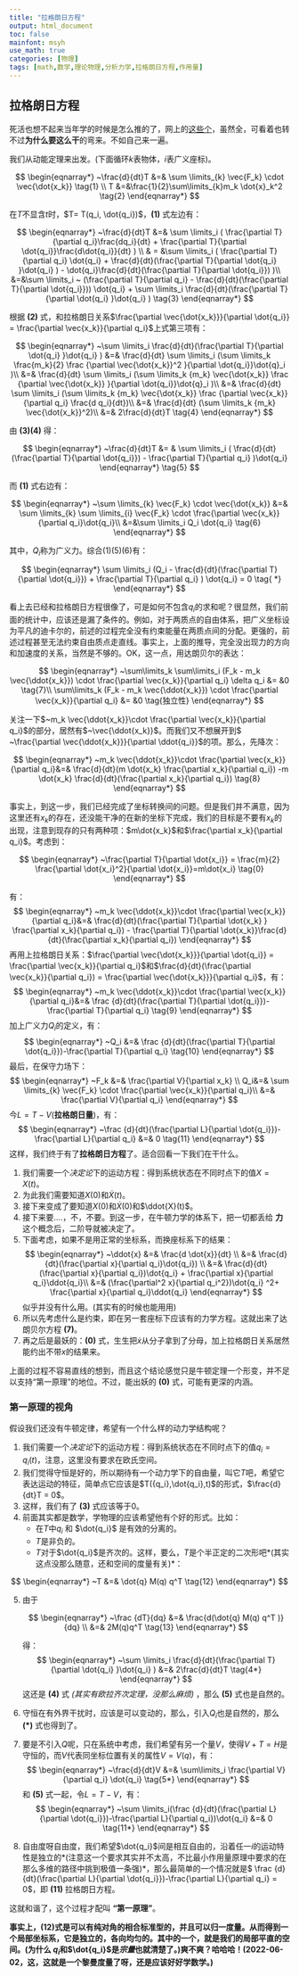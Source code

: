 ```yaml
---
title: "拉格朗日方程"
output: html_document
toc: false
mainfont: msyh
use_math: true
categories: [物理]
tags: [math,数学,理论物理,分析力学,拉格朗日方程,作用量]
---
```

<meta http-equiv='Content-Type' content='text/html; charset=utf-8' />

## 拉格朗日方程

死活也想不起来当年学的时候是怎么推的了，网上的[这些个](https://zhuanlan.zhihu.com/p/156760739)，虽然全，可看着也转不过**为什么要这么干**的弯来。不如自己来一遍。

我们从动能定理来出发。(下面循环$k$表物体，$i$表广义座标)。

$$
\begin{eqnarray*}
~\frac{d}{dt}T &=& \sum \limits_{k} \vec{F_k} \cdot \vec{\dot{x_k}} \tag{1} \\
T &=&\frac{1}{2}\sum\limits_{k}m_k \dot{x}_k^2 \tag{2}
\end{eqnarray*}
$$

在$T$不显含$t$时，$T= T(q_i, \dot{q_i})$，**(1)** 式左边有：

$$
\begin{eqnarray*}
~\frac{d}{dt}T &=& 
\sum \limits_i (
\frac{\partial T}{\partial q_i}\frac{dq_i}{dt} + 
\frac{\partial T}{\partial \dot{q_i}}\frac{d\dot{q_i}}{dt}
) \\
& = &\sum \limits_i (
\frac{\partial T}{\partial q_i} \dot{q_i} + 
\frac{d}{dt}(\frac{\partial T}{\partial \dot{q_i} }\dot{q_i} ) - 
\dot{q_i}\frac{d}{dt}(\frac{\partial T}{\partial \dot{q_i}}) 
)\\
&=&\sum \limits_i ~
(\frac{\partial T}{\partial q_i} -
\frac{d}{dt}(\frac{\partial T}{\partial \dot{q_i}})) \dot{q_i} +
\sum \limits_i \frac{d}{dt}(\frac{\partial T}{\partial \dot{q_i} }\dot{q_i} ) \tag{3}
\end{eqnarray*}
$$

根据 **(2)** 式，和拉格朗日关系$\frac{\partial \vec{\dot{x_k}}}{\partial \dot{q_i}} =  \frac{\partial \vec{x_k}}{\partial q_i}$上式第三项有：

$$
\begin{eqnarray*}
~\sum \limits_i \frac{d}{dt}(\frac{\partial T}{\partial \dot{q_i} }\dot{q_i} ) &=&
\frac{d}{dt} \sum \limits_i (\sum \limits_k
\frac{m_k}{2} \frac {\partial \vec{\dot{x_k}}^2 }{\partial \dot{q_i}}\dot{q}_i )\\
&=& 
\frac{d}{dt} \sum \limits_i (\sum \limits_k
{m_k} \vec{\dot{x_k}}  \frac {\partial \vec{\dot{x_k}} }{\partial \dot{q_i}}\dot{q}_i )\\
&=&
\frac{d}{dt} \sum \limits_i (\sum \limits_k
{m_k} \vec{\dot{x_k}}  \frac {\partial \vec{x_k}}{\partial q_i} \frac{d q_i}{dt})\\
&=&
\frac{d}{dt}  (\sum \limits_k
{m_k} \vec{\dot{x_k}}^2)\\
&=& 2\frac{d}{dt}T \tag{4}
\end{eqnarray*}
$$

由 **(3)(4)** 得：

$$
\begin{eqnarray*}
~\frac{d}{dt}T &= &
\sum \limits_i 
(
\frac{d}{dt}(\frac{\partial T}{\partial \dot{q_i}})  -
\frac{\partial T}{\partial q_i} )\dot{q_i}
\end{eqnarray*} \tag{5}
$$

而 **(1)** 式右边有：

$$
\begin{eqnarray*}
~\sum \limits_{k} \vec{F_k} \cdot \vec{\dot{x_k}}  &=&
\sum \limits_{k} \sum \limits_{i} \vec{F_k} \cdot \frac{\partial \vec{x_k}}{\partial q_i}\dot{q_i}\\
&=&\sum \limits_i Q_i \dot{q_i} \tag{6}
\end{eqnarray*}
$$

其中，$Q_i$称为广义力。综合$(1)(5)(6)$有：

$$
\begin{eqnarray*}
\sum \limits_i (Q_i - 
\frac{d}{dt}(\frac{\partial T}{\partial \dot{q_i}})  +
\frac{\partial T}{\partial q_i}
) \dot{q_i}  = 0 \tag{ *}
\end{eqnarray*}
$$

看上去已经和拉格朗日方程很像了，可是如何不包含$q_i$的求和呢？很显然，我们前面的统计中，应该还是漏了条件的。例如，对于两质点的自由体系，把广义坐标设为平凡的迪卡尔的，前述的过程完全没有约束能量在两质点间的分配。更强的，前述过程甚至无法约束自由质点走直线。事实上，上面的推导，完全没出现力的方向和加速度的关系，当然是不够的。OK，这一点，用达朗贝尔的表达：

$$
\begin{eqnarray*}
~\sum\limits_k \sum\limits_i (F_k - m_k \vec{\ddot{x_k}}) \cdot \frac{\partial \vec{x_k}}{\partial q_i} \delta q_i &= &0 \tag{7}\\
\sum\limits_k (F_k - m_k \vec{\ddot{x_k}}) \cdot \frac{\partial \vec{x_k}}{\partial q_i} &= &0 \tag{独立性}
\end{eqnarray*}
$$

关注一下$~m_k \vec{\ddot{x_k}}\cdot \frac{\partial \vec{x_k}}{\partial q_i}$的部分，居然有$~\vec{\ddot{x_k}}$。而我们又不想展开到$ ~\frac{\partial \vec{\ddot{x_k}}}{\partial \ddot{q_i}}$的项。那么，先降次：

$$
\begin{eqnarray*}
~m_k \vec{\ddot{x_k}}\cdot \frac{\partial \vec{x_k}}{\partial q_i}&=&
\frac{d}{dt}(m \dot{x_k} \frac{\partial x_k}{\partial q_i})
-m \dot{x_k} \frac{d}{dt}(\frac{\partial x_k}{\partial q_i}) \tag{8}
\end{eqnarray*}
$$

事实上，到这一步，我们已经完成了坐标转换间的问题。但是我们并不满意，因为这里还有$x_k$的存在，还没能干净的在新的坐标下完成，我们的目标是不要有$x_k$的出现，注意到现存的只有两种项：$m\dot{x_k}$和$\frac{\partial x_k}{\partial q_i}$。考虑到：

$$
\begin{eqnarray*}
~\frac{\partial T}{\partial \dot{x_i}} = \frac{m}{2} \frac{\partial \dot{x_i}^2}{\partial  \dot{x_i}}=m\dot{x_i} \tag{0}
\end{eqnarray*}
$$

有：
$$
\begin{eqnarray*}
~m_k \vec{\ddot{x_k}}\cdot \frac{\partial \vec{x_k}}{\partial q_i}&=&
\frac{d}{dt}(\frac{\partial T}{\partial \dot{x_k} } \frac{\partial x_k}{\partial q_i}) -
\frac{\partial T}{\partial \dot{x_k}}\frac{d}{dt}(\frac{\partial x_k}{\partial q_i})
\end{eqnarray*}
$$
再用上拉格朗日关系：$\frac{\partial \vec{\dot{x_k}}}{\partial \dot{q_i}} =  \frac{\partial \vec{x_k}}{\partial q_i}$和$\frac{d}{dt}(\frac{\partial \vec{x_k}}{\partial q_i}) = \frac{\partial \vec{\dot{x_k}}}{\partial q_i}$，有：
$$
\begin{eqnarray*}
~m_k \vec{\ddot{x_k}}\cdot \frac{\partial \vec{x_k}}{\partial q_i}&=&
\frac {d}{dt}(\frac{\partial T}{\partial \dot{q_i}})-\frac{\partial T}{\partial q_i} \tag{9}
\end{eqnarray*}
$$
加上广义力$Q_i$的定义，有：
$$
\begin{eqnarray*}
~Q_i &=&
\frac {d}{dt}(\frac{\partial T}{\partial \dot{q_i}})-\frac{\partial T}{\partial q_i} \tag{10}
\end{eqnarray*}
$$
最后，在保守力场下：
$$
\begin{eqnarray*}
~F_k &=& \frac{\partial V}{\partial x_k} \\
Q_i&=& \sum \limits_{k}  \vec{F_k} \cdot \frac{\partial \vec{x_k}}{\partial q_i}\\
&=& \frac{\partial V}{\partial q_i}
\end{eqnarray*}
$$
今$L = T-V$(**拉格朗日量**)，有：
$$
\begin{eqnarray*}
~\frac {d}{dt}(\frac{\partial L}{\partial \dot{q_i}})-\frac{\partial L}{\partial q_i} &=& 0 \tag{11}
\end{eqnarray*}
$$
这样，我们终于有了**拉格朗日方程**了。适合回看一下我们在干什么。
1. 我们需要一个*决定论*下的运动方程：得到系统状态在不同时点下的值$X = X(t)$。
2. 为此我们需要知道$X(0)$和$\dot{X}(t)$。
3. 接下来变成了要知道$X(0)$和$\dot{X}(0)$和$\ddot{X}(t)$。
4. 接下来要....，不，不要。到这一步，在牛顿力学的体系下，把一切都丢给 **力** 这个概念后，二阶导就被决定了。
5. 下面考虑，如果不是用正常的坐标系，而换座标系下的结果：
$$
\begin{eqnarray*}
~\ddot{x} &=& \frac{d \dot{x}}{dt} \\
&=& \frac{d}{dt}(\frac{\partial x}{\partial q_i}\dot{q_i}) \\
&=& \frac{d}{dt}(\frac{\partial x}{\partial q_i})\dot{q_i} + \frac{\partial x}{\partial q_i}\ddot{q_i}\\
&=& (\frac{\partial^2 x}{\partial q_i^2})\dot{q_i} ^2+ \frac{\partial x}{\partial q_i}\ddot{q_i}
\end{eqnarray*}
$$
似乎并没有什么用。(其实有的时候也能用用)
6. 所以先考虑什么是约束，即在另一套座标下应该有的力学方程。这就出来了达朗贝尔方程 **(7)**。
7. 再之后是最妖的：**(0)** 式，生生把$\dot{x}$从分子拿到了分母，加上拉格朗日关系居然能约出不带$x$的结果来。

上面的过程不容易直线的想到，而且这个结论感觉只是牛顿定理一个形变，并不足以支持“第一原理”的地位。不过，能出妖的 **(0)** 式，可能有更深的内涵。

### 第一原理的视角
假设我们还没有牛顿定律，希望有一个什么样的动力学结构呢？
1. 我们需要一个*决定论*下的运动方程：得到系统状态在不同时点下的值$q_i = q_i(t)$，注意，这里没有要求在欧氏空间。
2. 我们觉得守恒是好的，所以期待有一个动力学下的自由量，叫它$T$吧，希望它表达运动的特征，简单点它应该是$T({q_i},\dot{q_i},t)$的形式，$\frac{d}{dt}T = 0$。
3. 这样，我们有了 **(3)** 式应该等于0。
4. 前面其实都是数学，学物理的应该希望他有个好的形式。比如：
	* 在$T$中$q_i$ 和 $\dot{q_i}$ 是有效的分离的。
	* $T$是非负的。
	* $T$对于$\dot{q_i}$是齐次的。这样，要么，$T$是个半正定的二次形吧*(其实这点没那么随意，还和空间的度量有关)*：
	
$$
\begin{eqnarray*}
~T &=& \dot{q} M(q) q^T  \tag{12}
\end{eqnarray*}
$$

5. 由于

	$$
	\begin{eqnarray*}
	~\frac {dT}{dq} &=& \frac{d(\dot{q} M(q) q^T )}{dq} \\
	&=& 2M(q)q^T  \tag{13}
	\end{eqnarray*}
	$$

	得：
	$$
	\begin{eqnarray*}
	~\sum \limits_i \frac{d}{dt}(\frac{\partial T}{\partial \dot{q_i} }\dot{q_i} ) &=& 2\frac{d}{dt}T \tag{4*}
	\end{eqnarray*}
	$$
	这还是 **(4)** 式 *(其实有欧拉齐次定理，没那么麻烦)* ，那么 **(5)** 式也是自然的。

6. 守恒在有外界干扰时，应该是可以变动的，那么，引入$Q_i$也是自然的，那么 **(*)** 式也得到了。
7. 要是不引入$Q$呢，只在系统中考虑，我们希望有另一个量$V$，使得$V+T=H$是守恒的，而$V$代表同坐标位置有关的属性$V= V(q)$，有：
$$
\begin{eqnarray*}
~\frac{d}{dt}V &=& \sum\limits_i \frac{\partial V}{\partial q_i} \dot{q_i} \tag{5*}
\end{eqnarray*}
$$
和 **(5)** 式一起，令$L = T-V$，有：
$$
\begin{eqnarray*}
~\sum \limits_i(\frac {d}{dt}(\frac{\partial L}{\partial \dot{q_i}})-\frac{\partial L}{\partial q_i})\dot{q_i} &=& 0 \tag{11*}
\end{eqnarray*}
$$
8. 自由度呀自由度，我们希望$\dot{q_i}$间是相互自由的，沿着任一$i$的运动特性是独立的*(注意这一个要求其实并不太高，不比最小作用量原理中要求的在那么多维的路径中挑到极值一条强)*，那么最简单的一个情况就是$ \frac {d}{dt}(\frac{\partial L}{\partial \dot{q_i}})-\frac{\partial L}{\partial q_i} = 0$，即 **(11)** 拉格朗日方程。

这就和谐了，这个过程才配叫 **“第一原理”**。

**事实上，(12)式是可以有纯对角的相合标准型的，并且可以归一度量。从而得到一个局部坐标系，它是独立的，各向均匀的。其中的一个，就是我们的局部平直的空间。(为什么 $q_i$和$\dot{q_i}$是*宗量*也就清楚了。)爽不爽？哈哈哈！(2022-06-02，这，这就是一个黎曼度量了呀，还是应该好好学数学。)**
